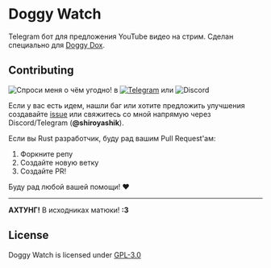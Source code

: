 # Doggy Watch

Telegram бот для предложения YouTube видео на стрим.
Сделан специально для [Doggy Dox](https://www.twitch.tv/doggy_dox).

## Contributing
![Спроси меня о чём угодно!](https://img.shields.io/badge/Ask%20me-anything-1abc9c.svg)
в
[![Telegram](https://badgen.net/static/icon/Telegram?icon=telegram&color=cyan&label)](https://t.me/shiroyashik)
или
![Discord](https://badgen.net/badge/icon/Discord?icon=discord&label)

Если у вас есть идем, нашли баг или хотите предложить улучшения
создавайте [issue](https://github.com/shiroyashik/doggy-watch/issues)
или свяжитесь со мной напрямую через Discord/Telegram (**@shiroyashik**).

Если вы Rust разработчик, буду рад вашим Pull Request'ам:

1. Форкните репу
2. Создайте новую ветку
3. Создайте PR!

Буду рад любой вашей помощи! ❤

---

**АХТУНГ!** В исходниках матюки! **:3**

## License

Doggy Watch is licensed under [GPL-3.0](LICENSE)